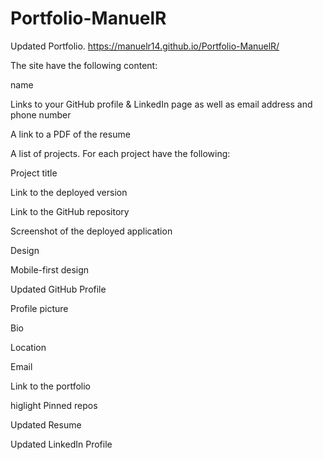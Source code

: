 # Portfolio-ManuelR

Updated Portfolio. https://manuelr14.github.io/Portfolio-ManuelR/

The site have the following content:


name


Links to your GitHub profile & LinkedIn page as well as email address and phone number


A link to a PDF of the resume


A list of projects. For each project have the following:


Project title


Link to the deployed version


Link to the GitHub repository


Screenshot of the deployed application


Design

Mobile-first design

Updated GitHub Profile

Profile picture

Bio

Location

Email

Link to the portfolio

higlight Pinned repos 

Updated Resume

Updated LinkedIn Profile

